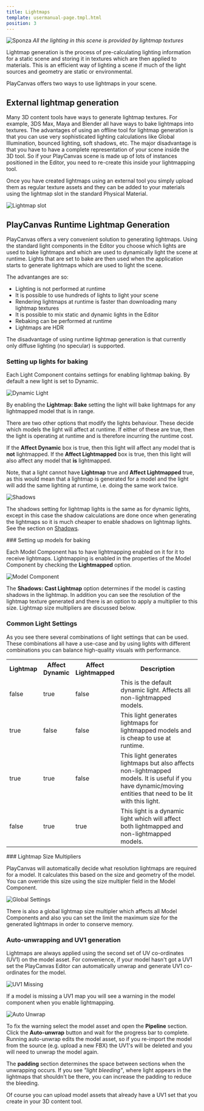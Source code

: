 ```yaml
---
title: Lightmaps
template: usermanual-page.tmpl.html
position: 3
---
```


![Sponza][10]
*All the lighting in this scene is provided by lightmap textures*

Lightmap generation is the process of pre-calculating lighting information for a static scene and storing it in textures which are then applied to materials. This is an efficient way of lighting a scene if much of the light sources and geometry are static or environmental.

PlayCanvas offers two ways to use lightmaps in your scene.

## External lightmap generation

Many 3D content tools have ways to generate lightmap textures. For example, 3DS Max, Maya and Blender all have ways to bake lightmaps into textures. The advantages of using an offline tool for lightmap generation is that you can use very sophisticated lighting calculations like Global Illumination, bounced lighting, soft shadows, etc. The major disadvantage is that you have to have a complete representation of your scene inside the 3D tool. So if your PlayCanvas scene is made up of lots of instances positioned in the Editor, you need to re-create this inside your lightmapping tool.

Once you have created lightmaps using an external tool you simply upload them as regular texture assets and they can be added to your materials using the lightmap slot in the standard Physical Material.

![Lightmap slot][1]

## PlayCanvas Runtime Lightmap Generation

PlayCanvas offers a very convenient solution to generating lightmaps. Using the standard light components in the Editor you choose which lights are used to bake lightmaps and which are used to dynamically light the scene at runtime. Lights that are set to bake are then used when the application starts to generate lightmaps which are used to light the scene.

The advantanges are so:

* Lighting is not performed at runtime
* It is possible to use hundreds of lights to light your scene
* Rendering lightmaps at runtime is faster than downloading many lightmap textures
* It is possible to mix static and dynamic lights in the Editor
* Rebaking can be performed at runtime
* Lightmaps are HDR

The disadvantage of using runtime lightmap generation is that currently only diffuse lighting (no specular) is supported.

### Setting up lights for baking

Each Light Component contains settings for enabling lightmap baking. By default a new light is set to Dynamic.

![Dynamic Light][2]

By enabling the **Lightmap: Bake** setting the light will bake lightmaps for any lightmapped model that is in range.

There are two other options that modify the lights behaviour. These decide which models the light will affect at runtime. If either of these are true, then the light is operating at runtime and is therefore incurring the runtime cost.

 If the **Affect Dynamic** box is true, then this light will affect any model that is **not** lightmapped. If the **Affect Lightmapped** box is true, then this light will also affect any model that **is** lightmapped.

Note, that a light cannot have **Lightmap** true and **Affect Lightmapped** true, as this would mean that a lightmap is generated for a model and the light will add the same lighting at runtime, i.e. doing the same work twice.

![Shadows][3]

The shadows setting for lightmap lights is the same as for dynamic lights, except in this case the shadow calculations are done once when generating the lightmaps so it is much cheaper to enable shadows on lightmap lights. See the section on [Shadows][4].

### Setting up models for baking

Each Model Component has to have lightmapping enabled on it for it to receive lightmaps. Lightmapping is enabled in the properties of the Model Component by checking the **Lightmapped** option.

![Model Component][5]

The **Shadows: Cast Lightmap** option determines if the model is casting shadows in the lightmap. In addition you can see the resolution of the lightmap texture generated and there is an option to apply a multiplier to this size. Lightmap size multipliers are discussed below.

### Common Light Settings

As you see there several combinations of light settings that can be used. These combinations all have a use-case and by using lights with different combinations you can balance high-quality visuals with performance.


<table>
<tr>
    <th>Lightmap</th><th>Affect Dynamic</th><th>Affect Lightmapped</th><th style="width: 50%;">Description</th>
</tr>
<tr>
    <td class="centered">false</td><td class="centered">true</td><td class="centered">false</td><td>This is the default dynamic light. Affects all non-lightmapped models.</td>
</tr>
<tr>
    <td class="centered">true</td><td class="centered">false</td><td class="centered">false</td><td>This light generates lightmaps for lightmapped models and is cheap to use at runtime.</td>
</tr>
<tr>
    <td class="centered">true</td><td class="centered">true</td><td class="centered">false</td><td>This light generates lightmaps but also affects non-lightmapped models. It is useful if you have dynamic/moving entities that need to be lit with this light.</td>
</tr>
<tr>
    <td class="centered">false</td><td class="centered">true</td><td class="centered">true</td><td>This light is a dynamic light which will affect both lightmapped and non-lightmapped models.</td>
</tr>
</table>

### Lightmap Size Multipliers

PlayCanvas will automatically decide what resolution lightmaps are required for a model. It calculates this based on the size and geometry of the model. You can override this size using the size multipler field in the Model Component.

![Global Settings][6]

There is also a global lightmap size multipler which affects all Model Components and also you can set the limit the maximum size for the generated lightmaps in order to conserve memory.

### Auto-unwrapping and UV1 generation

Lightmaps are always applied using the second set of UV co-ordinates (UV1) on the model asset. For convenience, if your model hasn't got a UV1 set the PlayCanvas Editor can automatically unwrap and generate UV1 co-ordinates for the model.

![UV1 Missing][7]

If a model is missing a UV1 map you will see a warning in the model component when you enable lightmapping.

![Auto Unwrap][8]

To fix the warning select the model asset and open the **Pipeline** section. Click the **Auto-unwrap** button and wait for the progress bar to complete. Running auto-unwrap edits the model asset, so if you re-import the model from the source (e.g. upload a new FBX) the UV1's will be deleted and you will need to unwrap the model again.

The **padding** section determines the space between sections when the unwrapping occurs. If you see *"light bleeding"*, where light appears in the lightmaps that shouldn't be there, you can increase the padding to reduce the bleeding.

Of course you can upload model assets that already have a UV1 set that you create in your 3D content tool.

[1]: /images/user-manual/material-inspector/lightmap.jpg
[2]: /images/user-manual/lighting/lightmaps/spot-dynamic.jpg
[3]: /images/user-manual/lighting/lightmaps/shadows.jpg
[4]: /user-manual/graphics/lighting/shadows
[5]: /images/user-manual/lighting/lightmaps/model-settings.jpg
[6]: /images/user-manual/lighting/lightmaps/global-lightmap-settings.jpg
[7]: /images/user-manual/lighting/lightmaps/uv1-missing.jpg
[8]: /images/user-manual/lighting/lightmaps/auto-unwrap.jpg
[10]: /images/user-manual/lighting/lightmaps/sponza.jpg

